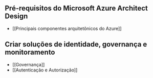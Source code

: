 ## Pré-requisitos do Microsoft Azure Architect Design

- [[Principais componentes arquitetônicos do Azure]]

## Criar soluções de identidade, governança e monitoramento

- [[Governança]]
- [[Autenticação e Autorização]]